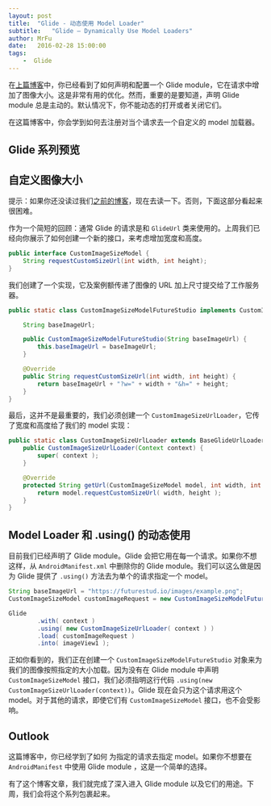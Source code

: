```yaml
---
layout: post
title:  "Glide - 动态使用 Model Loader"
subtitle:   "Glide — Dynamically Use Model Loaders"
author: MrFu
date:   2016-02-28 15:00:00
tags:
    -  Glide
---
```


在[上篇博客](https://futurestud.io/blog/glide-module-example-optimizing-by-loading-images-in-custom-sizes)中，你已经看到了如何声明和配置一个 Glide module，它在请求中增加了图像大小。这是非常有用的优化。然而，重要的是要知道，声明 Glide module 总是主动的。默认情况下，你不能动态的打开或者关闭它们。

在这篇博客中，你会学到如何去注册对当个请求去一个自定义的 model 加载器。

## Glide 系列预览

## 自定义图像大小

提示：如果你还没读过我们[之前的博客](https://futurestud.io/blog/glide-module-example-optimizing-by-loading-images-in-custom-sizes)，现在去读一下。否则，下面这部分看起来很困难。

作为一个简短的回顾：通常 Glide 的请求是和 `GlideUrl` 类来使用的。上周我们已经向你展示了如何创建一个新的接口，来考虑增加宽度和高度。

```java
public interface CustomImageSizeModel {  
    String requestCustomSizeUrl(int width, int height);
}
```

我们创建了一个实现，它及案例额传递了图像的 URL 加上尺寸提交给了工作服务器。

```java
public static class CustomImageSizeModelFutureStudio implements CustomImageSizeModel {

    String baseImageUrl;

    public CustomImageSizeModelFutureStudio(String baseImageUrl) {
        this.baseImageUrl = baseImageUrl;
    }

    @Override
    public String requestCustomSizeUrl(int width, int height) {
        return baseImageUrl + "?w=" + width + "&h=" + height;
    }
}
```

最后，这并不是最重要的，我们必须创建一个 `CustomImageSizeUrlLoader`，它传了宽度和高度给了我们的 model 实现：

```java
public static class CustomImageSizeUrlLoader extends BaseGlideUrlLoader<CustomImageSizeModel> {  
    public CustomImageSizeUrlLoader(Context context) {
        super( context );
    }

    @Override
    protected String getUrl(CustomImageSizeModel model, int width, int height) {
        return model.requestCustomSizeUrl( width, height );
    }
}
```

## Model Loader 和 .using() 的动态使用 

目前我们已经声明了 Glide module。Glide 会把它用在每一个请求。如果你不想这样，从 `AndroidManifest.xml` 中删除你的 Glide module。我们可以这么做是因为 Glide 提供了 `.using()` 方法去为单个的请求指定一个 model。

```java
String baseImageUrl = "https://futurestud.io/images/example.png";  
CustomImageSizeModel customImageRequest = new CustomImageSizeModelFutureStudio( baseImageUrl );

Glide  
        .with( context )
        .using( new CustomImageSizeUrlLoader( context ) )
        .load( customImageRequest )
        .into( imageView1 );
```

正如你看到的，我们正在创建一个 `CustomImageSizeModelFutureStudio` 对象来为我们的图像按照指定的大小加载。因为没有在 Glide module 中声明 `CustomImageSizeModel` 接口，我们必须指明这行代码 `.using(new  CustomImageSizeUrlLoader(context))`。Glide 现在会只为这个请求用这个 model。对于其他的请求，即使它们有 `CustomImageSizeModel` 接口，也不会受影响。

## Outlook

这篇博客中，你已经学到了如何 为指定的请求去指定 model。如果你不想要在 `AndroidManifest` 中使用 Glide module ，这是一个简单的选择。

有了这个博客文章，我们就完成了深入进入 Glide module 以及它们的用途。下周，我们会将这个系列包裹起来。